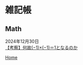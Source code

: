 # 雑記帳

## Math

2024年12月30日  
[【考察】何故(−1)×(−1)＝1となるのか](/Math/【考察】何故(−1)×(−1)＝1となるのか.md)

[Home](/README.md)
